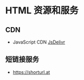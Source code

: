 # HTML 资源和服务

## CDN

- JavaScript CDN [JsDelivr](https://www.jsdelivr.com/)

## 短链接服务

- <https://shorturl.at>
